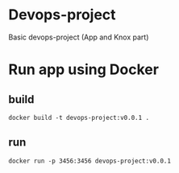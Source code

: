# Devops-project
Basic devops-project (App and Knox part)


# Run app using Docker
## build 
``` 
docker build -t devops-project:v0.0.1 .
```

## run
```
docker run -p 3456:3456 devops-project:v0.0.1 
```
